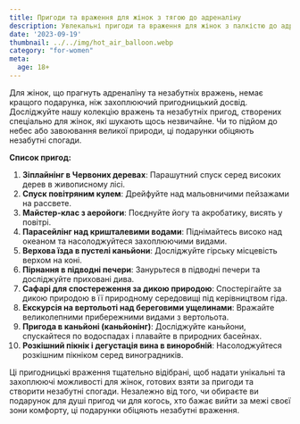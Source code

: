 ```yaml
---
title: Пригоди та враження для жінок з тягою до адреналіну
description: Увлекальні пригоди та враження для жінок з палкістю до адреналіну.
date: '2023-09-19'
thumbnail: ../../img/hot_air_balloon.webp
category: "for-women"
meta:
  age: 18+
---
```

Для жінок, що прагнуть адреналіну та незабутніх вражень, немає кращого подарунка, ніж захоплюючий пригодницький досвід. Досліджуйте нашу колекцію вражень та незабутніх пригод, створених спеціально для жінок, які шукають щось незвичайне. Чи то підйом до небес або завоювання великої природи, ці подарунки обіцяють незабутні спогади.

**Список пригод:**
1. **Зіплайнінг в Червоних деревах**: Парашутний спуск серед високих дерев в живописному лісі.
2. **Спуск повітряним кулем**: Дрейфуйте над мальовничими пейзажами на рассвете.
3. **Майстер-клас з аеройоги**: Поєднуйте йогу та акробатику, висять у повітрі.
4. **Парасейлінг над кришталевими водами**: Піднімайтесь високо над океаном та насолоджуйтеся захоплюючими видами.
5. **Верхова їзда в пустелі каньйони**: Досліджуйте гірську місцевість верхом на коні.
6. **Пірнання в підводні печери**: Занурьтеся в підводні печери та досліджуйте приховані дива.
7. **Сафарі для спостереження за дикою природою**: Спостерігайте за дикою природою в її природному середовищі під керівництвом гіда.
8. **Екскурсія на вертольоті над береговими ущелинами**: Вражайте великолепними прибережними видами з вертольота.
9. **Пригода в каньйоні (каньйонінг)**: Досліджуйте каньйони, спускайтеся по водоспадах і плавайте в природних басейнах.
10. **Розкішний пікнік і дегустація вина в виноробній**: Насолоджуйтеся розкішним пікніком серед виноградників.

Ці пригодницькі враження тщательно відібрані, щоб надати унікальні та захоплюючі можливості для жінок, готових взяти за пригоди та створити незабутні спогади. Незалежно від того, чи обираєте ви подарунок для душі пригод чи для когось, хто бажає вийти за межі своєї зони комфорту, ці подарунки обіцяють незабутні враження.
